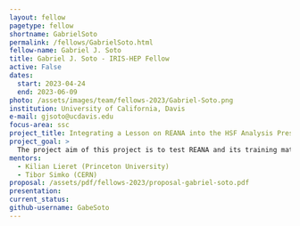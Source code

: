```yaml
---
layout: fellow
pagetype: fellow
shortname: GabrielSoto
permalink: /fellows/GabrielSoto.html
fellow-name: Gabriel J. Soto
title: Gabriel J. Soto - IRIS-HEP Fellow
active: False
dates:
  start: 2023-04-24
  end: 2023-06-09
photo: /assets/images/team/fellows-2023/Gabriel-Soto.png
institution: University of California, Davis
e-mail: gjsoto@ucdavis.edu
focus-area: ssc
project_title: Integrating a Lesson on REANA into the HSF Analysis Preservation Training
project_goal: >
  The project aim of this project is to test REANA and its training material. This study will result in improving the workshop, widening its usability, and mitigating difficult readability.
mentors:
  - Kilian Lieret (Princeton University)
  - Tibor Simko (CERN)
proposal: /assets/pdf/fellows-2023/proposal-gabriel-soto.pdf
presentation:
current_status:
github-username: GabeSoto
---
```

